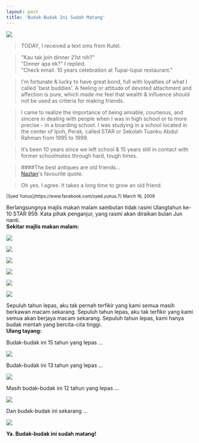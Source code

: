 ```yaml
---
layout: post
title: 'Budak-Budak Ini Sudah Matang'
---
```


[![](http://3.bp.blogspot.com/_e86KQvrn6dg/SckA1b3KhJI/AAAAAAAAAUw/m5VLAozE9Ho/s320/45.jpg)](http://3.bp.blogspot.com/_e86KQvrn6dg/SckA1b3KhJI/AAAAAAAAAUw/m5VLAozE9Ho/s1600-h/45.jpg)  

> TODAY, I received a text sms from Kutel.

> "Kau tak join dinner 21st nih?"  
> "Dinner apa ek?" I replied.  
> "Check email. 10 years celebration at Tupai-tupai restaurant."  

> I'm fortunate & lucky to have great bond, full with loyalties of what I called 'best buddies'. A feeling or attitude of devoted attachment and affection is pure, which made me feel that wealth & influence should not be used as criteria for making friends.

> I came to realize the importance of being amiable, courteous, and sincere in dealing with people when I was in high school or to more precise - in a boarding school. I was studying in a school located in the center of Ipoh, Perak, called STAR or Sekolah Tuanku Abdul Rahman from 1995 to 1999.

> It’s been 10 years since we left school & 15 years still in contact with former schoolmates through hard, tough times.

> ####The best antiques are old friends...  
> [Nazlan](https://www.facebook.com/profile.php?id=560308025)'s favourite quote.

> Oh yes. I agree. It takes a long time to grow an old friend.

<small>
[Syed Yunus](https://www.facebook.com/syed.yunus.7)  
March 16, 2009  
</small>

Berlangsungnya majlis makan malam sambutan tidak rasmi Ulangtahun ke-10 STAR 959. Kata pihak penganjur, yang rasmi akan diraikan bulan Jun nanti.  
**Sekitar majlis makan malam:**  

[![](http://2.bp.blogspot.com/_e86KQvrn6dg/SckBeWTJKfI/AAAAAAAAAVA/wWfUhM-P_7E/s200/01.jpg)](http://2.bp.blogspot.com/_e86KQvrn6dg/SckBeWTJKfI/AAAAAAAAAVA/wWfUhM-P_7E/s1600-h/01.jpg)

[![](http://3.bp.blogspot.com/_e86KQvrn6dg/SckBlZz6iXI/AAAAAAAAAVo/LWT75IvDVDE/s200/06.jpg)](http://3.bp.blogspot.com/_e86KQvrn6dg/SckBlZz6iXI/AAAAAAAAAVo/LWT75IvDVDE/s1600-h/06.jpg)
  
[![](http://2.bp.blogspot.com/_e86KQvrn6dg/SckBegaQzqI/AAAAAAAAAVg/5q4A3AzvuXg/s200/05.jpg)](http://2.bp.blogspot.com/_e86KQvrn6dg/SckBegaQzqI/AAAAAAAAAVg/5q4A3AzvuXg/s1600-h/05.jpg)

[![](http://4.bp.blogspot.com/_e86KQvrn6dg/SckBekc6lnI/AAAAAAAAAVY/bNdwi0O7b2E/s200/04.jpg)](http://4.bp.blogspot.com/_e86KQvrn6dg/SckBekc6lnI/AAAAAAAAAVY/bNdwi0O7b2E/s1600-h/04.jpg)

[![](http://4.bp.blogspot.com/_e86KQvrn6dg/SckBeoHeYVI/AAAAAAAAAVQ/SWiy5nGSYsQ/s200/03.jpg)](http://4.bp.blogspot.com/_e86KQvrn6dg/SckBeoHeYVI/AAAAAAAAAVQ/SWiy5nGSYsQ/s1600-h/03.jpg)

[![](http://1.bp.blogspot.com/_e86KQvrn6dg/SckBeaFoMHI/AAAAAAAAAVI/MSUwqUpMISY/s200/02.jpg)](http://1.bp.blogspot.com/_e86KQvrn6dg/SckBeaFoMHI/AAAAAAAAAVI/MSUwqUpMISY/s1600-h/02.jpg)

Sepuluh tahun lepas, aku tak pernah terfikir yang kami semua masih berkawan macam sekarang. Sepuluh tahun lepas, aku tak terfikir yang kami semua akan berjaya macam sekarang. Sepuluh tahun lepas, kami hanya budak mentah yang bercita-cita tinggi.  
**Ulang tayang:**  

Budak-budak ini 15 tahun yang lepas ...

[![](http://2.bp.blogspot.com/_e86KQvrn6dg/SckCu1EDQFI/AAAAAAAAAVw/Brdh3IIMcDc/s200/400.jpg)](http://2.bp.blogspot.com/_e86KQvrn6dg/SckCu1EDQFI/AAAAAAAAAVw/Brdh3IIMcDc/s1600-h/400.jpg)
  
Budak-budak ini 13 tahun yang lepas ...

[![](http://1.bp.blogspot.com/_e86KQvrn6dg/SckDRj6vfyI/AAAAAAAAAV4/KAIqhvNUtZY/s200/300.jpg)](http://1.bp.blogspot.com/_e86KQvrn6dg/SckDRj6vfyI/AAAAAAAAAV4/KAIqhvNUtZY/s1600-h/300.jpg)

Masih budak-budak ini 12 tahun yang lepas ...

[![](http://2.bp.blogspot.com/_e86KQvrn6dg/SckDd1J3OMI/AAAAAAAAAWA/hGL5MdkYMwg/s200/200.jpg)](http://2.bp.blogspot.com/_e86KQvrn6dg/SckDd1J3OMI/AAAAAAAAAWA/hGL5MdkYMwg/s1600-h/200.jpg)

Dan budak-budak ini sekarang ...

[![](http://3.bp.blogspot.com/_e86KQvrn6dg/SckDq2ZoRQI/AAAAAAAAAWI/-1QN0qrPb_Y/s200/100.jpg)](http://3.bp.blogspot.com/_e86KQvrn6dg/SckDq2ZoRQI/AAAAAAAAAWI/-1QN0qrPb_Y/s1600-h/100.jpg)

**Ya. Budak-budak ini sudah matang!**
